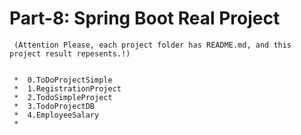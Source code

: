 #                                           Part-8: Spring Boot Real Project 
     (Attention Please, each project folder has README.md, and this project result repesents.!)


     *  0.ToDoProjectSimple
     *  1.RegistrationProject
     *  2.TodoSimpleProject
     *  3.TodoProjectDB
     *  4.EmployeeSalary
     * 
 

